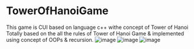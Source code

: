 # TowerOfHanoiGame
This game is CUI based on language c++ withe concept of Tower of Hanoi <br/>
Totally based on the all the rules of Tower of Hanoi Game & implemented using concept of OOPs & recursion.
![image](https://user-images.githubusercontent.com/131138623/232711742-f7d3d582-4369-46ca-9a35-fe7c4f71d022.png)
![image](https://user-images.githubusercontent.com/131138623/232711963-b8fd0ce0-02d2-4c08-886f-e9946910483d.png)
![image](https://user-images.githubusercontent.com/131138623/232712088-82d705fe-4739-4472-8f5a-a7a201767503.png)



